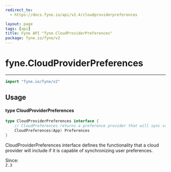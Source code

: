 ```yaml
---
redirect_to:
  - https://docs.fyne.io/api/v2.4/cloudproviderpreferences

layout: page
tags: [api]
title: Fyne API "fyne.CloudProviderPreferences"
package: fyne.io/fyne/v2
---
```

# fyne.CloudProviderPreferences
---

```go
import "fyne.io/fyne/v2"
```

## Usage

#### type CloudProviderPreferences

```go
type CloudProviderPreferences interface {
	// CloudPreferences returns a preference provider that will sync values to the cloud this provider uses.
	CloudPreferences(App) Preferences
}
```

CloudProviderPreferences interface defines the functionality that a cloud provider will include if it is capable of synchronizing user preferences.


<div class="since">Since: <code>
2.3</code></div>
